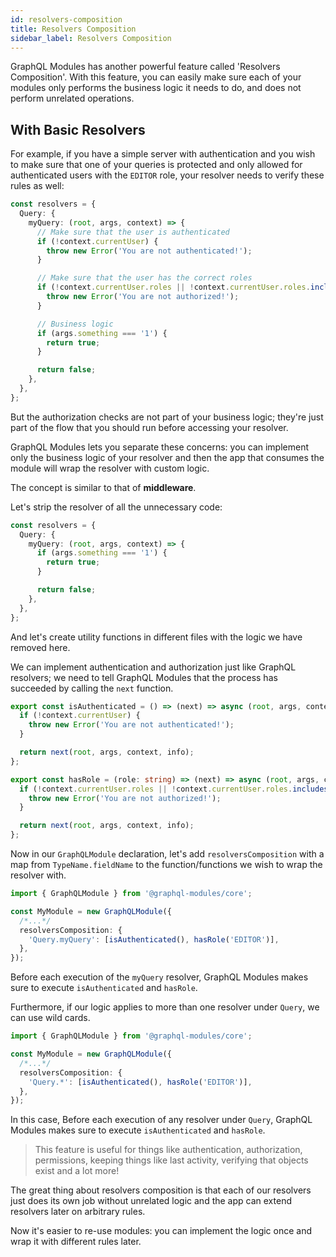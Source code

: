 ```yaml
---
id: resolvers-composition
title: Resolvers Composition
sidebar_label: Resolvers Composition
---
```


GraphQL Modules has another powerful feature called 'Resolvers Composition'.
With this feature, you can easily make sure each of your modules only performs the business logic it needs to do, and does not perform unrelated operations.

## With Basic Resolvers

For example, if you have a simple server with authentication and you wish to make sure that one of your queries is protected and only allowed for authenticated users with the `EDITOR` role, your resolver needs to verify these rules as well:

```typescript
const resolvers = {
  Query: {
    myQuery: (root, args, context) => {
      // Make sure that the user is authenticated
      if (!context.currentUser) {
        throw new Error('You are not authenticated!');
      }

      // Make sure that the user has the correct roles
      if (!context.currentUser.roles || !context.currentUser.roles.includes('EDITOR')) {
        throw new Error('You are not authorized!');
      }

      // Business logic
      if (args.something === '1') {
        return true;
      }

      return false;
    },
  },
};
```

But the authorization checks are not part of your business logic;
they're just part of the flow that you should run before accessing your resolver.

GraphQL Modules lets you separate these concerns: you can implement only the business logic of your resolver and then the app that consumes the module will wrap the resolver with custom logic.

The concept is similar to that of **middleware**.

Let's strip the resolver of all the unnecessary code:

```typescript
const resolvers = {
  Query: {
    myQuery: (root, args, context) => {
      if (args.something === '1') {
        return true;
      }

      return false;
    },
  },
};
```

And let's create utility functions in different files with the logic we have removed here.

We can implement authentication and authorization just like GraphQL resolvers; we need to tell GraphQL Modules that the process has succeeded by calling the `next` function.

```typescript
export const isAuthenticated = () => (next) => async (root, args, context, info) => {
  if (!context.currentUser) {
    throw new Error('You are not authenticated!');
  }

  return next(root, args, context, info);
};

export const hasRole = (role: string) => (next) => async (root, args, context, info) => {
  if (!context.currentUser.roles || !context.currentUser.roles.includes(role)) {
    throw new Error('You are not authorized!');
  }

  return next(root, args, context, info);
};
```

Now in our `GraphQLModule` declaration, let's add `resolversComposition` with a map from `TypeName.fieldName` to the function/functions we wish to wrap the resolver with.

```typescript
import { GraphQLModule } from '@graphql-modules/core';

const MyModule = new GraphQLModule({
  /*...*/
  resolversComposition: {
    'Query.myQuery': [isAuthenticated(), hasRole('EDITOR')],
  },
});
```

Before each execution of the `myQuery` resolver, GraphQL Modules makes sure to execute `isAuthenticated` and `hasRole`.

Furthermore, if our logic applies to more than one resolver under `Query`, we can use wild cards.

```typescript
import { GraphQLModule } from '@graphql-modules/core';

const MyModule = new GraphQLModule({
  /*...*/
  resolversComposition: {
    'Query.*': [isAuthenticated(), hasRole('EDITOR')],
  },
});
```

In this case, Before each execution of any resolver under `Query`, GraphQL Modules makes sure to execute `isAuthenticated` and `hasRole`.

> This feature is useful for things like authentication, authorization, permissions, keeping things like last activity, verifying that objects exist and a lot more!

The great thing about resolvers composition is that each of our resolvers just does its own job without unrelated logic and the app can extend resolvers later on arbitrary rules.

Now it's easier to re-use modules: you can implement the logic once and wrap it with different rules later.
